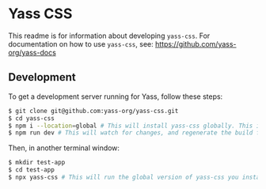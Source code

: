 # Yass CSS

This readme is for information about developing `yass-css`. For documentation on how to use `yass-css`, see: https://github.com/yass-org/yass-docs


## Development

To get a development server running for Yass, follow these steps:
```bash
$ git clone git@github.com:yass-org/yass-css.git
$ cd yass-css
$ npm i --location=global # This will install yass-css globally. This is useful for testing changes to yass when used in other projects
$ npm run dev # This will watch for changes, and regenerate the build folder.
```

Then, in another terminal window:
```bash
$ mkdir test-app
$ cd test-app
$ npx yass-css # This will run the global version of yass-css you installed in the previous section.
```

